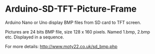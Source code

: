 # Arduino-SD-TFT-Picture-Frame
Arduino Nano or Uno display BMP files from SD card to TFT screen.

Pictures are 24 bits BMP file, size 128 x 160 pixels. Named 1.bmp, 2.bmp etc. Displayed in a sequence.

For more details: http://www.moty22.co.uk/sd_bmp.php
